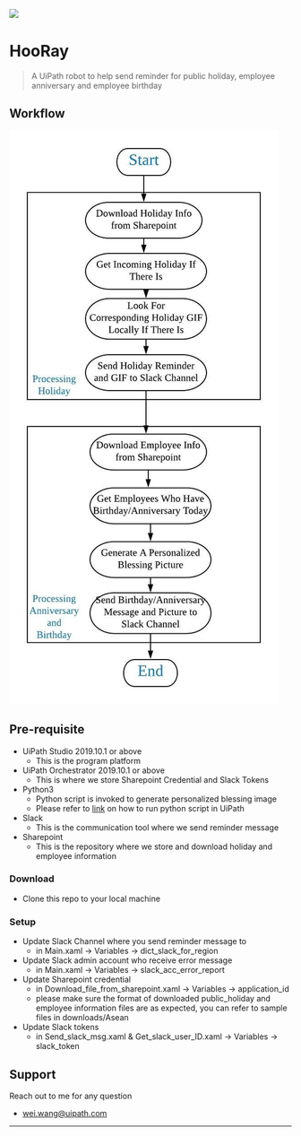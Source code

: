 <a href="https://www.uipath.com"><img src="https://cdn.icon-icons.com/icons2/21/PNG/256/toons_homer_simpson_homersimpson_2381.png"></a>

# HooRay

> A UiPath robot to help send reminder for public holiday, employee anniversary and employee birthday

## Workflow
<a href="https://github.com/uipath-shareable/HooRay/blob/master/Workflow.jpeg"><img src="https://github.com/uipath-shareable/HooRay/blob/master/Workflow.jpeg"></a>

## Pre-requisite

- UiPath Studio 2019.10.1 or above
  * This is the program platform
- UiPath Orchestrator 2019.10.1 or above
  * This is where we store Sharepoint Credential and Slack Tokens
- Python3
  * Python script is invoked to generate personalized blessing image
  * Please refer to <a href="https://docs.uipath.com/activities/docs/python-scope">link</a> on how to run python script in UiPath
- Slack
  * This is the communication tool where we send reminder message
- Sharepoint
  * This is the repository where we store and download holiday and employee information

### Download

- Clone this repo to your local machine

### Setup

- Update Slack Channel where you send reminder message to
  * in Main.xaml -> Variables -> dict_slack_for_region
- Update Slack admin account who receive error message
  * in Main.xaml -> Variables -> slack_acc_error_report
- Update Sharepoint credential
  * in Download_file_from_sharepoint.xaml -> Variables -> application_id
  * please make sure the format of downloaded public_holiday and employee information files are as expected, you can refer to sample files in downloads/Asean
- Update Slack tokens
  * in Send_slack_msg.xaml & Get_slack_user_ID.xaml -> Variables -> slack_token

## Support

Reach out to me for any question
- wei.wang@uipath.com

---
